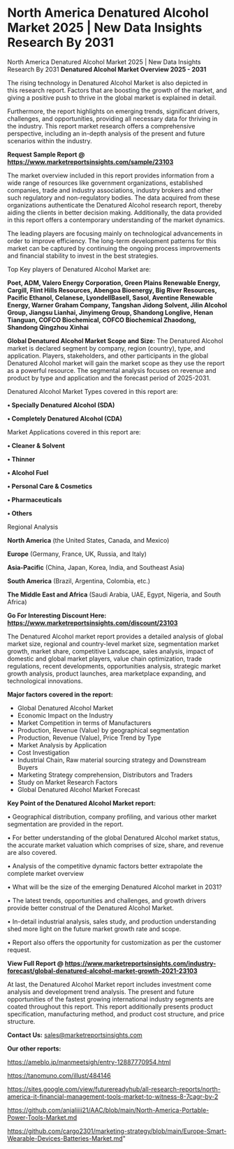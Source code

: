 # North America Denatured Alcohol Market 2025 | New Data Insights Research By 2031
North America Denatured Alcohol Market 2025 | New Data Insights Research By 2031
<Strong> Denatured Alcohol Market Overview 2025 - 2031</strong>

The rising technology in Denatured Alcohol Market is also depicted in this research report. Factors that are boosting the growth of the market, and giving a positive push to thrive in the global market is explained in detail.

Furthermore, the report highlights on emerging trends, significant drivers, challenges, and opportunities, providing all necessary data for thriving in the industry. This report market research offers a comprehensive perspective, including an in-depth analysis of the present and future scenarios within the industry.

<strong>Request Sample Report @ <a href=https://www.marketreportsinsights.com/sample/23103>https://www.marketreportsinsights.com/sample/23103</a></strong>

The market overview included in this report provides information from a wide range of resources like government organizations, established companies, trade and industry associations, industry brokers and other such regulatory and non-regulatory bodies. The data acquired from these organizations authenticate the Denatured Alcohol research report, thereby aiding the clients in better decision making. Additionally, the data provided in this report offers a contemporary understanding of the market dynamics.

The leading players are focusing mainly on technological advancements in order to improve efficiency. The long-term development patterns for this market can be captured by continuing the ongoing process improvements and financial stability to invest in the best strategies.

Top Key players of Denatured Alcohol Market are:

<strong>Poet, ADM, Valero Energy Corporation, Green Plains Renewable Energy, Cargill, Flint Hills Resources, Abengoa Bioenergy, Big River Resources, Pacific Ethanol, Celanese, LyondellBasell, Sasol, Aventine Renewable Energy, Warner Graham Company, Tangshan Jidong Solvent, Jilin Alcohol Group, Jiangsu Lianhai, Jinyimeng Group, Shandong Longlive, Henan Tianguan, COFCO Biochemical, COFCO Biochemical Zhaodong, Shandong Qingzhou Xinhai</strong>

<strong><b>Global Denatured Alcohol Market Scope and Size:</b></strong>
The Denatured Alcohol market is declared segment by company, region (country), type, and application. Players, stakeholders, and other participants in the global Denatured Alcohol market will gain the market scope as they use the report as a powerful resource. The segmental analysis focuses on revenue and product by type and application and the forecast period of 2025-2031.

Denatured Alcohol Market Types covered in this report are:

<strong>• Specially Denatured Alcohol (SDA)

• Completely Denatured Alcohol (CDA)</strong>

Market Applications covered in this report are:

<strong>• Cleaner & Solvent

• Thinner

• Alcohol Fuel

• Personal Care & Cosmetics

• Pharmaceuticals

• Others</strong> 

Regional Analysis

<strong>North America</strong> (the United States, Canada, and Mexico)

<strong>Europe</strong> (Germany, France, UK, Russia, and Italy)

<strong>Asia-Pacific</strong> (China, Japan, Korea, India, and Southeast Asia)

<strong>South America</strong> (Brazil, Argentina, Colombia, etc.)

<strong>The Middle East and Africa</strong> (Saudi Arabia, UAE, Egypt, Nigeria, and South Africa)

<strong>Go For Interesting Discount Here: <a href=https://www.marketreportsinsights.com/discount/23103>https://www.marketreportsinsights.com/discount/23103</a></strong>

The Denatured Alcohol market report provides a detailed analysis of global market size, regional and country-level market size, segmentation market growth, market share, competitive Landscape, sales analysis, impact of domestic and global market players, value chain optimization, trade regulations, recent developments, opportunities analysis, strategic market growth analysis, product launches, area marketplace expanding, and technological innovations.

<strong><b>Major factors covered in the report:</b></strong>
<ul>
  <li>Global Denatured Alcohol Market </li>
  <li>Economic Impact on the Industry</li>
  <li>Market Competition in terms of Manufacturers</li>
  <li>Production, Revenue (Value) by geographical segmentation</li>
  <li>Production, Revenue (Value), Price Trend by Type</li>
  <li>Market Analysis by Application</li>
  <li>Cost Investigation</li>
  <li>Industrial Chain, Raw material sourcing strategy and Downstream Buyers</li>
  <li>Marketing Strategy comprehension, Distributors and Traders</li>
  <li>Study on Market Research Factors</li>
  <li>Global Denatured Alcohol Market Forecast</li>
</ul>

<strong><b>Key Point of the Denatured Alcohol Market report:</b></strong>

• Geographical distribution, company profiling, and various other market segmentation are provided in the report.

• For better understanding of the global Denatured Alcohol market status, the accurate market valuation which comprises of size, share, and revenue are also covered.

• Analysis of the competitive dynamic factors better extrapolate the complete market overview

• What will be the size of the emerging Denatured Alcohol market in 2031?

• The latest trends, opportunities and challenges, and growth drivers provide better construal of the Denatured Alcohol Market.

• In-detail industrial analysis, sales study, and production understanding shed more light on the future market growth rate and scope.

• Report also offers the opportunity for customization as per the customer request.

<strong><b>View Full Report @ <a href=https://www.marketreportsinsights.com/industry-forecast/global-denatured-alcohol-market-growth-2021-23103>https://www.marketreportsinsights.com/industry-forecast/global-denatured-alcohol-market-growth-2021-23103</a></b></strong>


At last, the Denatured Alcohol Market report includes investment come analysis and development trend analysis. The present and future opportunities of the fastest growing international industry segments are coated throughout this report. This report additionally presents product specification, manufacturing method, and product cost structure, and price structure.

<strong>Contact Us:</strong>
sales@marketreportsinsights.com

<strong>Our other reports:</strong>

<a href=https://ameblo.jp/manmeetsigh/entry-12887770954.html>https://ameblo.jp/manmeetsigh/entry-12887770954.html</a>

<a href=https://tanomuno.com/illust/484146>https://tanomuno.com/illust/484146</a>

<a href=https://sites.google.com/view/futurereadyhub/all-research-reports/north-america-it-financial-management-tools-market-to-witness-8-7cagr-by-2>https://sites.google.com/view/futurereadyhub/all-research-reports/north-america-it-financial-management-tools-market-to-witness-8-7cagr-by-2</a>

<a href=https://github.com/anjaliiii21/AAC/blob/main/North-America-Portable-Power-Tools-Market.md>https://github.com/anjaliiii21/AAC/blob/main/North-America-Portable-Power-Tools-Market.md</a>

<a href=https://github.com/cargo2301/marketing-strategy/blob/main/Europe-Smart-Wearable-Devices-Batteries-Market.md>https://github.com/cargo2301/marketing-strategy/blob/main/Europe-Smart-Wearable-Devices-Batteries-Market.md</a>"
